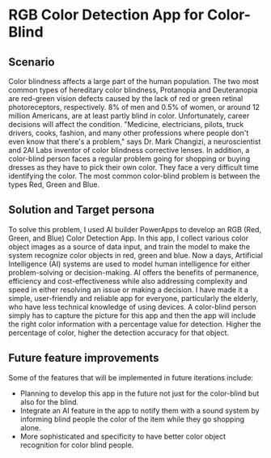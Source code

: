# RGB Color Detection App for Color-Blind

## Scenario
Color blindness affects a large part of the human population. The two most common types of hereditary color blindness, Protanopia and Deuteranopia are red-green vision defects caused by the lack of red or green retinal photoreceptors, respectively. 8% of men and 0.5% of women, or around 12 million Americans, are at least partly blind in color. Unfortunately, career decisions will affect the condition. "Medicine, electricians, pilots, truck drivers, cooks, fashion, and many other professions where people don't even know that there's a problem," says Dr. Mark Changizi, a neuroscientist and 2AI Labs inventor of color blindness corrective lenses. In addition, a color-blind person faces a regular problem going for shopping or buying dresses as they have to pick their own color. They face a very difficult time identifying the color. The most common color-blind problem is between the types Red, Green and Blue.
## Solution and Target persona
To solve this problem, I used AI builder PowerApps to develop an RGB (Red, Green, and Blue) Color Detection App. In this app, I collect various color object images as a source of data input, and train the model to make the system recognize color objects in red, green and blue. Now a days, Artificial Intelligence (AI) systems are used to model human intelligence for either problem-solving or decision-making. AI offers the benefits of permanence, efficiency and cost-effectiveness while also addressing complexity and speed in either resolving an issue or making a decision. I have made it a simple, user-friendly and reliable app for everyone, particularly the elderly, who have less technical knowledge of using devices. A color-blind person simply has to capture the picture for this app and then the app will include the right color information with a percentage value for detection. Higher the percentage of color, higher the detection accuracy for that object. 
## Future feature improvements
Some of the features that will be implemented in future iterations include: 
- Planning to develop this app in the future not just for the color-blind but also for the blind. 
- Integrate an AI feature in the app to notify them with a sound system by informing blind people the color of the item while they go shopping alone. 
- More sophisticated and specificity to have better color object recognition for color blind people.
